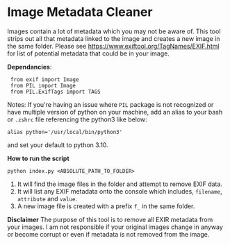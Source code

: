 # Image Metadata Cleaner 
 Images contain a lot of metadata which you may not be aware of. This tool strips out all that metadata linked to the image and creates a new image in the same folder. Please see https://www.exiftool.org/TagNames/EXIF.html for list of potential metadata that could be in your image.
 
 **Dependancies**:
 ```
  from exif import Image
  from PIL import Image
  from PIL.ExifTags import TAGS
 ```
 
 Notes:
 If you're having an issue where `PIL` package is not recognized or have multiple version of python on your machine, add an alias to your bash or `.zshrc` file referencing the python3 like below:
 ```
 alias python='/usr/local/bin/python3'
 ```
 and set your default to python 3.10.
 
 **How to run the script**
 ```
 python index.py <ABSOLUTE_PATH_TO_FOLDER>
 ```
 1. It will find the image files in the folder and attempt to remove EXIF data.
 2. It will list any EXIF metadata onto the console which includes, `filename`, `attribute` and `value`.
 3. A new image file is created with a prefix `f_` in the same folder.

**Disclaimer**
The purpose of this tool is to remove all EXIR metadata from your images. I am not responsible if your original images change in anyway or become corrupt or even if  metadata is not removed from the image. 
